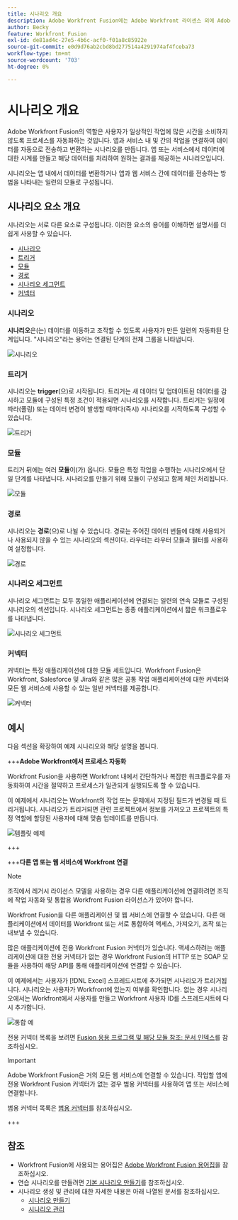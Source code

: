```yaml
---
title: 시나리오 개요
description: Adobe Workfront Fusion에는 Adobe Workfront 라이센스 외에 Adobe Workfront Fusion 라이센스가 필요합니다.
author: Becky
feature: Workfront Fusion
exl-id: de81ad4c-27e5-4b6c-acf0-f01a8c85922e
source-git-commit: e0d9d76ab2cbd8bd277514a4291974af4fceba73
workflow-type: tm+mt
source-wordcount: '703'
ht-degree: 0%

---
```


# 시나리오 개요

Adobe Workfront Fusion의 역할은 사용자가 일상적인 작업에 많은 시간을 소비하지 않도록 프로세스를 자동화하는 것입니다. 앱과 서비스 내 및 간의 작업을 연결하여 데이터를 자동으로 전송하고 변환하는 시나리오를 만듭니다. 앱 또는 서비스에서 데이터에 대한 시계를 만들고 해당 데이터를 처리하여 원하는 결과를 제공하는 시나리오입니다.

시나리오는 앱 내에서 데이터를 변환하거나 앱과 웹 서비스 간에 데이터를 전송하는 방법을 나타내는 일련의 모듈로 구성됩니다.

## 시나리오 요소 개요

시나리오는 서로 다른 요소로 구성됩니다. 이러한 요소의 용어를 이해하면 설명서를 더 쉽게 사용할 수 있습니다.

* [시나리오](#scenario)
* [트리거](#trigger)
* [모듈](#module)
* [경로](#route)
* [시나리오 세그먼트](#scenario-segment)
* [커넥터](#connector)

### 시나리오

**시나리오**&#x200B;은(는) 데이터를 이동하고 조작할 수 있도록 사용자가 만든 일련의 자동화된 단계입니다. &quot;시나리오&quot;라는 용어는 연결된 단계의 전체 그룹을 나타냅니다.

![시나리오](assets/entire-scenario-scenario.png)

### 트리거

시나리오는 **trigger**(으)로 시작됩니다. 트리거는 새 데이터 및 업데이트된 데이터를 감시하고 모듈에 구성된 특정 조건이 적용되면 시나리오를 시작합니다. 트리거는 일정에 따라(폴링) 또는 데이터 변경이 발생할 때마다(즉시) 시나리오를 시작하도록 구성할 수 있습니다.

![트리거](assets/scenario-trigger.png)

### 모듈

트리거 뒤에는 여러 **모듈**&#x200B;이(가) 옵니다. 모듈은 특정 작업을 수행하는 시나리오에서 단일 단계를 나타냅니다. 시나리오를 만들기 위해 모듈이 구성되고 함께 체인 처리됩니다.

![모듈](assets/scenario-module.png)

### 경로

시나리오는 **경로**(으)로 나뉠 수 있습니다. 경로는 주어진 데이터 번들에 대해 사용되거나 사용되지 않을 수 있는 시나리오의 섹션이다. 라우터는 라우터 모듈과 필터를 사용하여 설정합니다.

![경로](assets/scenario-route.png)

### 시나리오 세그먼트

시나리오 세그먼트는 모두 동일한 애플리케이션에 연결되는 일련의 연속 모듈로 구성된 시나리오의 섹션입니다. 시나리오 세그먼트는 종종 애플리케이션에서 짧은 워크플로우를 나타냅니다.

![시나리오 세그먼트](assets/scenario-segment.png)

### 커넥터

커넥터는 특정 애플리케이션에 대한 모듈 세트입니다. Workfront Fusion은 Workfront, Salesforce 및 Jira와 같은 많은 공통 작업 애플리케이션에 대한 커넥터와 모든 웹 서비스에 사용할 수 있는 일반 커넥터를 제공합니다.

![커넥터](assets/scenario-connectors.png)

## 예시

다음 섹션을 확장하여 예제 시나리오와 해당 설명을 봅니다.

+++**Adobe Workfront에서 프로세스 자동화**

Workfront Fusion을 사용하면 Workfront 내에서 간단하거나 복잡한 워크플로우를 자동화하여 시간을 절약하고 프로세스가 일관되게 실행되도록 할 수 있습니다.

이 예제에서 시나리오는 Workfront의 작업 또는 문제에서 지정된 필드가 변경될 때 트리거됩니다. 시나리오가 트리거되면 관련 프로젝트에서 정보를 가져오고 프로젝트의 특정 역할에 할당된 사용자에 대해 맞춤 업데이트를 만듭니다.

![템플릿 예제](assets/fusion-template-example.png)

+++

+++**다른 앱 또는 웹 서비스에 Workfront 연결**

>[!NOTE]
>
>조직에서 레거시 라이선스 모델을 사용하는 경우 다른 애플리케이션에 연결하려면 조직에 작업 자동화 및 통합용 Workfront Fusion 라이선스가 있어야 합니다.

Workfront Fusion을 다른 애플리케이션 및 웹 서비스에 연결할 수 있습니다. 다른 애플리케이션에서 데이터를 Workfront 또는 서로 통합하여 액세스, 가져오기, 조작 또는 내보낼 수 있습니다.

많은 애플리케이션에 전용 Workfront Fusion 커넥터가 있습니다. 액세스하려는 애플리케이션에 대한 전용 커넥터가 없는 경우 Workfront Fusion의 HTTP 또는 SOAP 모듈을 사용하여 해당 API를 통해 애플리케이션에 연결할 수 있습니다.

이 예제에서는 사용자가 [!DNL Excel] 스프레드시트에 추가되면 시나리오가 트리거됩니다. 시나리오는 사용자가 Workfront에 있는지 여부를 확인합니다. 없는 경우 시나리오에서는 Workfront에서 사용자를 만들고 Workfront 사용자 ID를 스프레드시트에 다시 추가합니다.

![통합 예](assets/fusion-integration-example.png)

전용 커넥터 목록을 보려면 [Fusion 응용 프로그램 및 해당 모듈 참조: 문서 인덱스](/help/workfront-fusion/references/apps-and-modules/apps-and-modules-toc.md)를 참조하십시오.


>[!IMPORTANT]
>
>Adobe Workfront Fusion은 거의 모든 웹 서비스에 연결할 수 있습니다. 작업할 앱에 전용 Workfront Fusion 커넥터가 없는 경우 범용 커넥터를 사용하여 앱 또는 서비스에 연결합니다.
>
>범용 커넥터 목록은 [범용 커넥터](/help/workfront-fusion/references/apps-and-modules/apps-and-modules-toc.md#universal-connectors)를 참조하십시오.

+++

## 참조

* Workfront Fusion에 사용되는 용어집은 [Adobe Workfront Fusion 용어집](/help/workfront-fusion/get-started-with-fusion/understand-fusion/fusion-glossary.md)을 참조하십시오.
* 연습 시나리오를 만들려면 [기본 시나리오 만들기](/help/workfront-fusion/build-practice-scenarios/create-basic-scenario.md)를 참조하십시오.
* 시나리오 생성 및 관리에 대한 자세한 내용은 아래 나열된 문서를 참조하십시오.
   * [시나리오 만들기](/help/workfront-fusion/create-scenarios/create-scenarios-toc.md)
   * [시나리오 관리](/help/workfront-fusion/manage-scenarios/manage-scenarios-toc.md)

